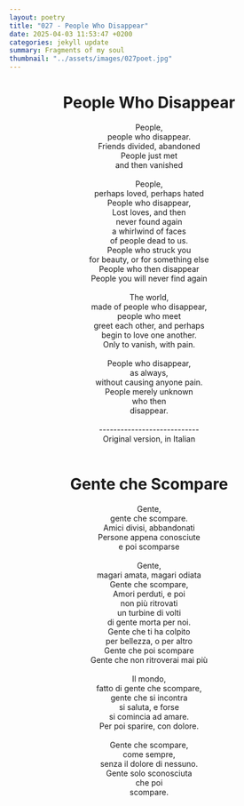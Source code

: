 ```yaml
---
layout: poetry
title: "027 - People Who Disappear"
date: 2025-04-03 11:53:47 +0200
categories: jekyll update
summary: Fragments of my soul
thumbnail: "../assets/images/027poet.jpg"
---
```


<div style="text-align: center;">
<h1>People Who Disappear</h1>
</div>
<div style="text-align: center;">
People,<br>
people who disappear.<br>
Friends divided, abandoned<br>
People just met<br>
and then vanished<br>
<br>
People,<br>
perhaps loved, perhaps hated<br>
People who disappear,<br>
Lost loves, and then<br>
never found again<br>
a whirlwind of faces<br>
of people dead to us.<br>
People who struck you<br>
for beauty, or for something else<br>
People who then disappear<br>
People you will never find again<br>
<br>
The world,<br>
made of people who disappear,<br>
people who meet<br>
greet each other, and perhaps<br>
begin to love one another.<br>
Only to vanish, with pain.<br>
<br>
People who disappear,<br>
as always,<br>
without causing anyone pain.<br>
People merely unknown<br>
who then<br>
disappear.<br>
</div>
<br>

<div style="text-align: center;"> 
----------------------------<br>
Original version, in Italian</div>
<br>
<div style="text-align: center;">
<h1>Gente che Scompare</h1>
</div>
<div style="text-align: center;">
Gente,<br>
gente che scompare.<br>
Amici divisi, abbandonati<br>
Persone appena conosciute<br>
e poi scomparse<br>
<br>
Gente,<br>
magari amata, magari odiata<br>
Gente che scompare,<br>
Amori perduti, e poi<br>
non più ritrovati<br>
un turbine di volti<br>
di gente morta per noi.<br>
Gente che ti ha colpito<br>
per bellezza, o per altro<br>
Gente che poi scompare<br>
Gente che non ritroverai mai più<br>
<br>
Il mondo,<br>
fatto di gente che scompare,<br>
gente che si incontra<br>
si saluta, e forse<br>
si comincia ad amare.<br>
Per poi sparire, con dolore.<br>
<br>
Gente che scompare,<br>
come sempre,<br>
senza il dolore di nessuno.<br>
Gente solo sconosciuta<br>
che poi<br>
scompare.<br>
</div>
